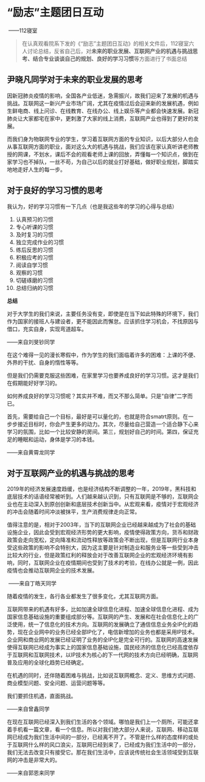 # “励志”主题团日互动

​																															——112寝室

>   在认真观看院系下发的《“励志”主题团日互动》的相关文件后，112寝室六人讨论总结，反省自己后，对**未来的职业发展、互联网产业的机遇与挑战思考、结合专业谈谈自己的规划、良好的学习习惯**等方面进行了书面总结

## 尹晓凡同学对于未来的职业发展的思考

因新冠肺炎疫情的影响，全国各产业低迷，急需振兴，故我们迎来了发展的机遇与挑战。互联网这一新兴产业市场广阔，尤其在疫情过后会迎来新的发展机遇，例如生鲜电商、线上问诊、在线教育、在线办公、线上娱乐等产业都会快速发展。新冠肺炎让大家都宅在家中，更刺激了大家的线上消费，互联网产业也得到了更好的发展。

而我们身为物联网专业的学生，学习着互联网方面的专业知识，以后大部分人也会从事互联网方面的职业，面对这么大的机遇与挑战，我们应该在家认真听讲老师教授的网课，不划水，课后不会的观看老师上课的回放，弄懂每一个知识点，做到在家学习也不掉队，一丝不苟，为自己以后的就业打好基础，做好职业规划，脚踏实地地走好人生的每一步。



## 对于良好的学习习惯的思考

我认为，好的学习习惯有一下几点（也是我这些年的学习的心得与总结）

1.  认真预习的习惯
2.  专心听课的习惯
3.  及时复习的习惯
4.  独立完成作业的习惯
5.  练后反思的习惯
6.  积极应考的习惯
7.  阅读自学习惯
8.  观察的习惯
9.  切磋琢磨的习惯
10. 总结归纳的习惯

**总结**

对于大学生的我们来说，主要任务没有变，即使是在当下如此特殊的环境下，我们作为国家的接班人与建设者，更不能因此而懈怠。应该抓住学习机会，不找原因与借口，充实自身，实现弯道超车。

——来自刘旻钞同学

在这个难得一见的漫长寒假中，作为学生的我们面临着许多的困难：上课的不便、外界的干扰、自身的惰性等等。

但是我们仍需要克服这些困难，在家里学习也要养成良好的学习习惯。这才是我们在假期能好好学习的。

如何养成良好的学习习惯呢？其实并不难，而又不那么简单。只是“自律”二字而已。

首先，需要给自己一个目标，最好是可以量化的，也就是符合smatrt原则。在一步步接近目标时，你会产生更多的动力。其次，尽量给自己营造一个适合静下心来学习的氛围，比如一个比较安静的房间。第三，规划好自己的时间。第四，保证充足的睡眠和运动，身体是学习的本钱。

——来自黄霄龙同学

## 对于互联网产业的机遇与挑战的思考

2019年的经济发展速度趋缓，也是经济结构不断调整的一年，2019年，黑科技和底层技术的话语经常被听到。人们越来越认识到，只有互联网是不够的，互联网企业也在主动深入到原创创新和底层技术创新当中。从宏观来看，疫情对于宏观经济的冲击会随着时间冲淡被抹平，生产消费规律走向正常。

值得注意的是，相对于2003年，当下的互联网企业已经越来越成为了社会的基础设施企业，因此会受到宏观经济形势的更大影响，疫情使得政策方向，货币和财政政策会走向宽松，定向降准和流动性释放等政策会不断出现，但是互联网行业本身受这些政策的影响不会特别大，因为这主要是针对制造业和服务业等一些受到冲击比较大的行业，但是政策红利的释放会对于改善互联网企业的宏观经济环境有影响，同时，互联网企业在疫情期间也受到了技术的考验，在线办公就是一例，因此疫情也会推动互联网企业的技术发展。

​																									——来自丁皓天同学

随着疫情的发生，各行各业都发生了很多变化，尤其互联网方面。

互联网带来的机遇有好多，比如加速全球信息化进程、加速全球信息化进程、成为国家信息基础设施的重要组成部分等。互联网的产生、发展和在社会信息化上的广泛使用，统一了信息化的技术方向。互联网的发展确立了通信信息业务全IP化的趋势，现在企业网中的业务已经全部IP化了，电信新增加的业务也都是采用IP技术。企业网和商业网的发展已经证明了业务的全IP化是完全可行的。互联网的高速发展使得互联网已经成为事实上的国家信息基础设施，国民经济的信息化已经高度依存于互联网和互联网技术，以IP技术为核心的下一代网的技术方向已经明确，互联网普及应用的全球化趋势已经确定。 

在机遇的同时，还伴随着困难与挑战，比如说互联网概念、定义、思维方式问题、商业模型问题、安全问题、运营问题等等。

我们要抓住机遇，直面挑战。

——来自曾鑫同学

在现在互联网已经深入到我们生活的各个领域。哪怕是我们上一个厕所，可能还拿着手机看一篇文章，看一个信息。所以对我们绝大部分人来说，互联网、移动互联网已经成为我们生活中间的一部分，已经离不开了。不管是什么样的态度样的或处于互联网什么样的风口浪尖，互联网已经到来了，已经成为我们生活中的一部分，我们无法去改变只有接受它。那在我们生活中，应该说传统社会生活领域受到互联网的冲击是非常大的。

——来自郭恩来同学